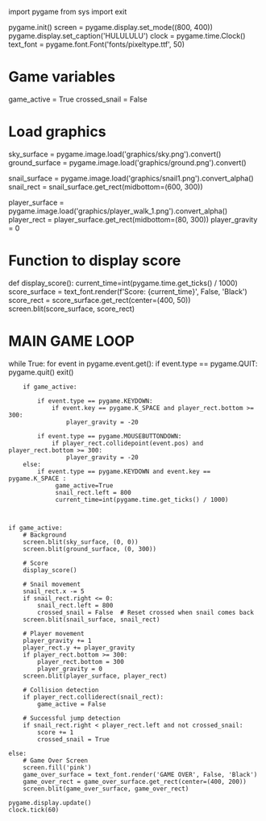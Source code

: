 import pygame
from sys import exit

pygame.init()
screen = pygame.display.set_mode((800, 400))
pygame.display.set_caption('HULULULU')
clock = pygame.time.Clock()
text_font = pygame.font.Font('fonts/pixeltype.ttf', 50)

# Game variables
game_active = True
crossed_snail = False

# Load graphics
sky_surface = pygame.image.load('graphics/sky.png').convert()
ground_surface = pygame.image.load('graphics/ground.png').convert()

snail_surface = pygame.image.load('graphics/snail1.png').convert_alpha()
snail_rect = snail_surface.get_rect(midbottom=(600, 300))

player_surface = pygame.image.load('graphics/player_walk_1.png').convert_alpha()
player_rect = player_surface.get_rect(midbottom=(80, 300))
player_gravity = 0

# Function to display score
def display_score():
    current_time=int(pygame.time.get_ticks() / 1000)
    score_surface = text_font.render(f'Score: {current_time}', False, 'Black')
    score_rect = score_surface.get_rect(center=(400, 50))
    screen.blit(score_surface, score_rect)

# MAIN GAME LOOP
while True:
    for event in pygame.event.get():
        if event.type == pygame.QUIT:
            pygame.quit()
            exit()

        if game_active:
            
            if event.type == pygame.KEYDOWN:
                if event.key == pygame.K_SPACE and player_rect.bottom >= 300:
                    player_gravity = -20

            if event.type == pygame.MOUSEBUTTONDOWN:
                if player_rect.collidepoint(event.pos) and player_rect.bottom >= 300:
                    player_gravity = -20
        else:
            if event.type == pygame.KEYDOWN and event.key == pygame.K_SPACE :
                 game_active=True
                 snail_rect.left = 800
                 current_time=int(pygame.time.get_ticks() / 1000)
                 
                 

    if game_active:
        # Background
        screen.blit(sky_surface, (0, 0))
        screen.blit(ground_surface, (0, 300))

        # Score
        display_score()

        # Snail movement
        snail_rect.x -= 5
        if snail_rect.right <= 0:
            snail_rect.left = 800
            crossed_snail = False  # Reset crossed when snail comes back
        screen.blit(snail_surface, snail_rect)

        # Player movement
        player_gravity += 1
        player_rect.y += player_gravity
        if player_rect.bottom >= 300:
            player_rect.bottom = 300
            player_gravity = 0
        screen.blit(player_surface, player_rect)

        # Collision detection
        if player_rect.colliderect(snail_rect):
            game_active = False

        # Successful jump detection
        if snail_rect.right < player_rect.left and not crossed_snail:
            score += 1
            crossed_snail = True

    else:
        # Game Over Screen
        screen.fill('pink')
        game_over_surface = text_font.render('GAME OVER', False, 'Black')
        game_over_rect = game_over_surface.get_rect(center=(400, 200))
        screen.blit(game_over_surface, game_over_rect)

    pygame.display.update()
    clock.tick(60)
